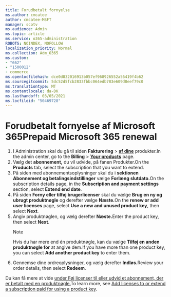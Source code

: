 ```yaml
---
title: Forudbetalt fornyelse
ms.author: cmcatee
author: cmcatee-MSFT
manager: scotv
ms.audience: Admin
ms.topic: article
ms.service: o365-administration
ROBOTS: NOINDEX, NOFOLLOW
localization_priority: Normal
ms.collection: Adm_O365
ms.custom:
- "662"
- "1500012"
- commerce
ms.openlocfilehash: dce0d832016913b057ef968926552a56419f4b62
ms.sourcegitcommit: 5dc52d5fcb2833fbbc064edb783e609d8eef79c0
ms.translationtype: MT
ms.contentlocale: da-DK
ms.lasthandoff: 03/05/2021
ms.locfileid: "50469728"
---
```

# <a name="prepaid-microsoft-365-renewal"></a><span data-ttu-id="866d1-102">Forudbetalt fornyelse af Microsoft 365</span><span class="sxs-lookup"><span data-stu-id="866d1-102">Prepaid Microsoft 365 renewal</span></span>

1. <span data-ttu-id="866d1-103">I Administration skal du gå til siden **Fakturering** \> **[af dine](https://go.microsoft.com/fwlink/p/?linkid=842054)** produkter.</span><span class="sxs-lookup"><span data-stu-id="866d1-103">In the admin center, go to the **Billing** \> **[Your products](https://go.microsoft.com/fwlink/p/?linkid=842054)** page.</span></span>
2. <span data-ttu-id="866d1-104">Vælg det **abonnement,** du vil udvide, på fanen Produkter.</span><span class="sxs-lookup"><span data-stu-id="866d1-104">On the **Products** tab, select the subscription that you want to extend.</span></span>
3. <span data-ttu-id="866d1-105">På siden med abonnementsoplysninger skal du i **sektionen Abonnement og betalingsindstillinger** vælge **Forlæng slutdato.**</span><span class="sxs-lookup"><span data-stu-id="866d1-105">On the subscription details page, in the **Subscription and payment settings** section, select **Extend end date**.</span></span>
4. <span data-ttu-id="866d1-106">På siden **Forny eller tilføj brugerlicenser** skal du vælge **Brug en ny og ubrugt produktnøgle** og derefter vælge **Næste.**</span><span class="sxs-lookup"><span data-stu-id="866d1-106">On the **renew or add user licenses** page, select **Use a new and unused product key**, then select **Next**.</span></span>
5. <span data-ttu-id="866d1-107">Angiv produktnøglen, og vælg derefter **Næste.**</span><span class="sxs-lookup"><span data-stu-id="866d1-107">Enter the product key, then select **Next**.</span></span>
    > [!NOTE]
    > <span data-ttu-id="866d1-108">Hvis du har mere end én produktnøgle, kan du vælge **Tilføj en anden produktnøgle for** at angive dem.</span><span class="sxs-lookup"><span data-stu-id="866d1-108">If you have more than one product key, you can select **Add another product key** to enter them.</span></span>
6. <span data-ttu-id="866d1-109">Gennemse dine ordreoplysninger, og vælg derefter **Indløs.**</span><span class="sxs-lookup"><span data-stu-id="866d1-109">Review your order details, then select **Redeem**.</span></span>

<span data-ttu-id="866d1-110">Du kan få mere at vide [under Føj licenser til eller udvid et abonnement, der er betalt med en produktnøgle.](https://docs.microsoft.com/microsoft-365/commerce/licenses/add-licenses-using-product-key)</span><span class="sxs-lookup"><span data-stu-id="866d1-110">To learn more, see [Add licenses to or extend a subscription paid for using a product key](https://docs.microsoft.com/microsoft-365/commerce/licenses/add-licenses-using-product-key).</span></span>